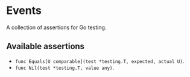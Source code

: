 # Events

A collection of assertions for Go testing.

## Available assertions

- `func Equals[U comparable](test *testing.T, expected, actual U)`.
- `func Nil(test *testing.T, value any)`.
